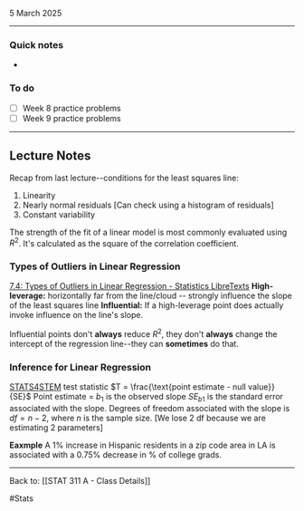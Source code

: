 5 March 2025

---
### Quick notes
- 

### To do
- [ ] Week 8 practice problems
- [ ] Week 9 practice problems

---
## Lecture Notes

Recap from last lecture--conditions for the least squares line:
1. Linearity
2. Nearly normal residuals [Can check using a histogram of residuals]
3. Constant variability

The strength of the fit of a linear model is most commonly evaluated using $R^2$. It's calculated as the square of the correlation coefficient.

### Types of Outliers in Linear Regression
[7.4: Types of Outliers in Linear Regression - Statistics LibreTexts](https://stats.libretexts.org/Bookshelves/Introductory_Statistics/OpenIntro_Statistics_(Diez_et_al)./07%3A_Introduction_to_Linear_Regression/7.04%3A_Types_of_Outliers_in_Linear_Regression)
**High-leverage:** horizontally far from the line/cloud -- strongly influence the slope of the least squares line
**Influential:** If a high-leverage point does actually invoke influence on the line's slope.

Influential points don't **always** reduce $R^2$, they don't **always** change the intercept of the regression line--they can **sometimes** do that.

### Inference for Linear Regression
[STATS4STEM](https://www.stats4stem.org/inference-linear-regression)
test statistic $T = \frac{\text{point estimate - null value}}{SE}$
Point estimate = $b_{1}$ is the observed slope
$SE_{b1}$ is the standard error associated with the slope.
Degrees of freedom associated with the slope is $df = n - 2$, where $n$ is the sample size. [We lose 2 df because we are estimating 2 parameters]

**Eaxmple**
A 1% increase in Hispanic residents in a zip code area in LA is associated with a 0.75% decrease in % of college grads. 


---
Back to: [[STAT 311 A - Class Details]]

#Stats